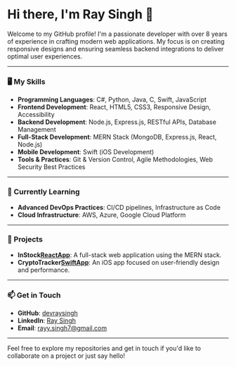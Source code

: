 # Hi there, I'm Ray Singh 👋

Welcome to my GitHub profile! I'm a passionate developer with over 8 years of experience in crafting modern web applications. My focus is on creating responsive designs and ensuring seamless backend integrations to deliver optimal user experiences.

---

### 🖥️ My Skills

- **Programming Languages**: C#, Python, Java, C, Swift, JavaScript
- **Frontend Development**: React, HTML5, CSS3, Responsive Design, Accessibility
- **Backend Development**: Node.js, Express.js, RESTful APIs, Database Management
- **Full-Stack Development**: MERN Stack (MongoDB, Express.js, React, Node.js)
- **Mobile Development**: Swift (iOS Development)
- **Tools & Practices**: Git & Version Control, Agile Methodologies, Web Security Best Practices

---

### 🌱 Currently Learning

- **Advanced DevOps Practices**: CI/CD pipelines, Infrastructure as Code
- **Cloud Infrastructure**: AWS, Azure, Google Cloud Platform

---

### 🚀 Projects

- **InStock[ReactApp](https://github.com/alis-SWE/instock-venus-team)**: A full-stack web application using the MERN stack.
- **CryptoTracker[SwiftApp](https://github.com/devraysingh/CryptoTracker-SwiftUI)**: An iOS app focused on user-friendly design and performance.

---

### 📫 Get in Touch

- **GitHub**: [devraysingh](https://github.com/devraysingh)
- **LinkedIn**: [Ray Singh](https://www.linkedin.com/in/raysingh-/)
- **Email**: [rayy.singh7@gmail.com](mailto:rayy.singh7@gmail.com)

---

Feel free to explore my repositories and get in touch if you'd like to collaborate on a project or just say hello!

